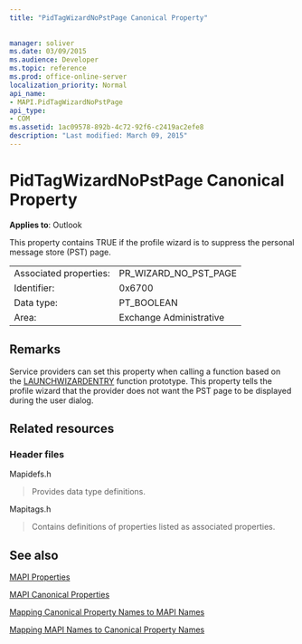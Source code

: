 ```yaml
---
title: "PidTagWizardNoPstPage Canonical Property"
 
 
manager: soliver
ms.date: 03/09/2015
ms.audience: Developer
ms.topic: reference
ms.prod: office-online-server
localization_priority: Normal
api_name:
- MAPI.PidTagWizardNoPstPage
api_type:
- COM
ms.assetid: 1ac09578-892b-4c72-92f6-c2419ac2efe8
description: "Last modified: March 09, 2015"
---
```


# PidTagWizardNoPstPage Canonical Property

  
  
**Applies to**: Outlook 
  
This property contains TRUE if the profile wizard is to suppress the personal message store (PST) page.
  
|||
|:-----|:-----|
|Associated properties:  <br/> |PR_WIZARD_NO_PST_PAGE  <br/> |
|Identifier:  <br/> |0x6700  <br/> |
|Data type:  <br/> |PT_BOOLEAN  <br/> |
|Area:  <br/> |Exchange Administrative  <br/> |
   
## Remarks

Service providers can set this property when calling a function based on the [LAUNCHWIZARDENTRY](launchwizardentry.md) function prototype. This property tells the profile wizard that the provider does not want the PST page to be displayed during the user dialog. 
  
## Related resources

### Header files

Mapidefs.h
  
> Provides data type definitions.
    
Mapitags.h
  
> Contains definitions of properties listed as associated properties.
    
## See also



[MAPI Properties](mapi-properties.md)
  
[MAPI Canonical Properties](mapi-canonical-properties.md)
  
[Mapping Canonical Property Names to MAPI Names](mapping-canonical-property-names-to-mapi-names.md)
  
[Mapping MAPI Names to Canonical Property Names](mapping-mapi-names-to-canonical-property-names.md)

